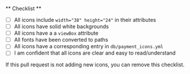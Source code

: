 ** Checklist **
- [ ] All icons include `width="38" height="24"` in their attributes
- [ ] All icons have solid white backgrounds
- [ ] All icons have a a `viewBox` attribute
- [ ] All fonts have been converted to paths
- [ ] All icons have a corresponding entry in `db/payment_icons.yml`
- [ ] I am confident that all icons are clear and easy to read/understand

If this pull request is not adding new icons, you can remove this checklist.
